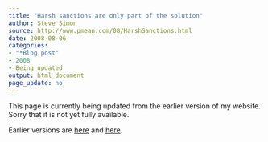 ```yaml
---
title: "Harsh sanctions are only part of the solution"
author: Steve Simon
source: http://www.pmean.com/08/HarshSanctions.html
date: 2008-08-06
categories:
- "*Blog post"
- 2008
- Being updated
output: html_document
page_update: no
---
```


This page is currently being updated from the earlier version of my website. Sorry that it is not yet fully available.

<!---More--->

Earlier versions are [here][sim1] and [here][sim2].

[sim1]: http://www.pmean.com/08/HarshSanctions.html
[sim2]: http://new.pmean.com/harsh-sanctions/

